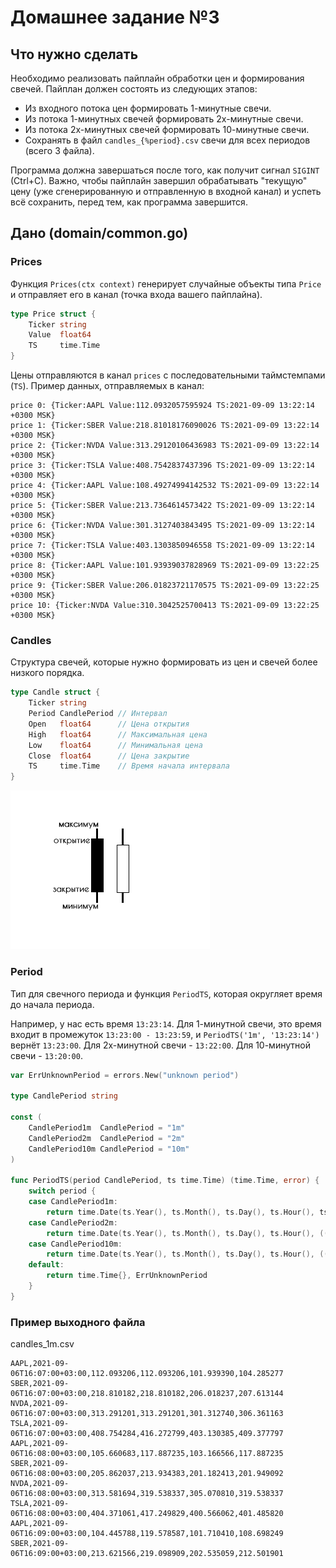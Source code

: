 # Домашнее задание №3

## Что нужно сделать
Необходимо реализовать пайплайн обработки цен и формирования свечей.
Пайплан должен состоять из следующих этапов:
- Из входного потока цен формировать 1-минутные свечи.
- Из потока 1-минутных свечей формировать 2х-минутные свечи.
- Из потока 2х-минутных свечей формировать 10-минутные свечи.
- Сохранять в файл `candles_{%period}.csv` свечи для всех периодов (всего 3 файла).

Программа должна завершаться после того, как получит сигнал `SIGINT` (Ctrl+C).
Важно, чтобы пайплайн завершил обрабатывать "текущую" цену (уже сгенерированную и отправленную в входной канал) и успеть всё сохранить, перед тем, как программа завершится.
## Дано (domain/common.go)

### Prices

Функция `Prices(ctx context)` генерирует случайные объекты типа `Price` и отправляет его в канал (точка входа вашего пайплайна).
```go
type Price struct {
	Ticker string
	Value  float64
	TS     time.Time
}
```
Цены отправляются в канал `prices` с последовательными таймстемпами (`TS`).
Пример данных, отправляемых в канал:
```
price 0: {Ticker:AAPL Value:112.0932057595924 TS:2021-09-09 13:22:14 +0300 MSK} 
price 1: {Ticker:SBER Value:218.81018176090026 TS:2021-09-09 13:22:14 +0300 MSK} 
price 2: {Ticker:NVDA Value:313.29120106436983 TS:2021-09-09 13:22:14 +0300 MSK} 
price 3: {Ticker:TSLA Value:408.7542837437396 TS:2021-09-09 13:22:14 +0300 MSK} 
price 4: {Ticker:AAPL Value:108.49274994142532 TS:2021-09-09 13:22:14 +0300 MSK} 
price 5: {Ticker:SBER Value:213.7364614573422 TS:2021-09-09 13:22:14 +0300 MSK} 
price 6: {Ticker:NVDA Value:301.3127403843495 TS:2021-09-09 13:22:14 +0300 MSK} 
price 7: {Ticker:TSLA Value:403.1303850946558 TS:2021-09-09 13:22:14 +0300 MSK} 
price 8: {Ticker:AAPL Value:101.93939037828969 TS:2021-09-09 13:22:25 +0300 MSK} 
price 9: {Ticker:SBER Value:206.01823721170575 TS:2021-09-09 13:22:25 +0300 MSK} 
price 10: {Ticker:NVDA Value:310.3042525700413 TS:2021-09-09 13:22:25 +0300 MSK}
```

### Candles
Структура свечей, которые нужно формировать из цен и свечей более низкого порядка.
```go
type Candle struct {
    Ticker string
    Period CandlePeriod // Интервал
    Open   float64      // Цена открытия
    High   float64      // Максимальная цена
    Low    float64      // Минимальная цена
    Close  float64      // Цена закрытие
    TS     time.Time    // Время начала интервала
}
```

![alt candle](candle.png "Candle")

### Period

Тип для свечного периода и функция `PeriodTS`, которая округляет время до начала периода.

Например, у нас есть время `13:23:14`.
Для 1-минутной свечи, это время входит в промежуток `13:23:00 - 13:23:59`, и `PeriodTS('1m', '13:23:14')` вернёт `13:23:00`.
Для 2х-минутной свечи - `13:22:00`. Для 10-минутной свечи - `13:20:00`.


```go
var ErrUnknownPeriod = errors.New("unknown period")

type CandlePeriod string

const (
	CandlePeriod1m  CandlePeriod = "1m"
	CandlePeriod2m  CandlePeriod = "2m"
	CandlePeriod10m CandlePeriod = "10m"
)

func PeriodTS(period CandlePeriod, ts time.Time) (time.Time, error) {
	switch period {
	case CandlePeriod1m:
		return time.Date(ts.Year(), ts.Month(), ts.Day(), ts.Hour(), ts.Minute(), 0, 0, ts.Location()), nil
	case CandlePeriod2m:
		return time.Date(ts.Year(), ts.Month(), ts.Day(), ts.Hour(), ((ts.Minute()-1)/2)*2, 0, 0, ts.Location()), nil
	case CandlePeriod10m:
		return time.Date(ts.Year(), ts.Month(), ts.Day(), ts.Hour(), ((ts.Minute()-1)/10)*10, 0, 0, ts.Location()), nil
	default:
		return time.Time{}, ErrUnknownPeriod
	}
}
```

### Пример выходного файла 

candles_1m.csv

```
AAPL,2021-09-06T16:07:00+03:00,112.093206,112.093206,101.939390,104.285277
SBER,2021-09-06T16:07:00+03:00,218.810182,218.810182,206.018237,207.613144
NVDA,2021-09-06T16:07:00+03:00,313.291201,313.291201,301.312740,306.361163
TSLA,2021-09-06T16:07:00+03:00,408.754284,416.272799,403.130385,409.377797
AAPL,2021-09-06T16:08:00+03:00,105.660683,117.887235,103.166566,117.887235
SBER,2021-09-06T16:08:00+03:00,205.862037,213.934383,201.182413,201.949092
NVDA,2021-09-06T16:08:00+03:00,313.581694,319.538337,305.070810,319.538337
TSLA,2021-09-06T16:08:00+03:00,404.371061,417.249829,400.566062,401.485820
AAPL,2021-09-06T16:09:00+03:00,104.445788,119.578587,101.710410,108.698249
SBER,2021-09-06T16:09:00+03:00,213.621566,219.098909,202.535059,212.501901
```